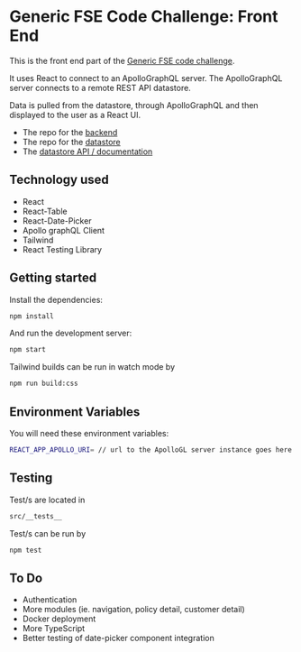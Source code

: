 
# Generic FSE Code Challenge: Front End

This is the front end part of the [Generic FSE code challenge](https://github.com/mattburnett-repo/generic-fse-code-challenge/tree/main/).

It uses React to connect to an ApolloGraphQL server. The ApolloGraphQL server connects to a remote REST API datastore.

Data is pulled from the datastore, through ApolloGraphQL and then displayed to the user as a React UI.

* The repo for the [backend](https://github.com/mattburnett-repo/generic-fse-code-challenge/tree/main/backend)
* The repo for the [datastore](https://github.com/mattburnett-repo/feather-fullstack-codechallenge-datastore)
* The [datastore API / documentation](https://feather-datastore.herokuapp.com/api/v1/api-docs/)

## Technology used
* React
* React-Table
* React-Date-Picker
* Apollo graphQL Client
* Tailwind
* React Testing Library
  
## Getting started

Install the dependencies:

```bash
npm install
```

And run the development server:

```bash
npm start
```

Tailwind builds can be run in watch mode by 
```bash
npm run build:css
```

## Environment Variables
You will need these environment variables: 
```bash
REACT_APP_APOLLO_URI= // url to the ApolloGL server instance goes here
```
## Testing
Test/s are located in 
```bash
src/__tests__
```

Test/s can be run by
```bash
npm test
```

## To Do
* Authentication
* More modules (ie. navigation, policy detail, customer detail)
* Docker deployment
* More TypeScript
* Better testing of date-picker component integration
